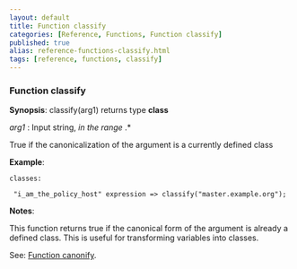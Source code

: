 ```yaml
---
layout: default
title: Function classify
categories: [Reference, Functions, Function classify]
published: true
alias: reference-functions-classify.html
tags: [reference, functions, classify]
---
```


### Function classify

**Synopsis**: classify(arg1) returns type **class**

  
 *arg1* : Input string, *in the range* .\*   

True if the canonicalization of the argument is a currently defined
class

**Example**:  
   

```cf3
classes:

 "i_am_the_policy_host" expression => classify("master.example.org");
```

**Notes**:  
   

This function returns true if the canonical form of the argument is
already a defined class. This is useful for transforming variables into
classes.

See: [Function canonify](#Function-canonify).

